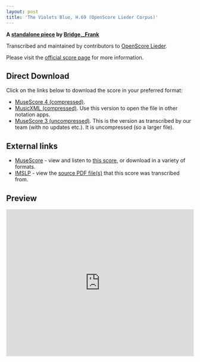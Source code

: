 ```yaml
---
layout: post
title: 'The Violets Blue, H.69 (OpenScore Lieder Corpus)'
---
```


__A [standalone piece](https://fourscoreandmore.org/openscore/lieder/Bridge,_Frank/_/) by [Bridge,_Frank](https://fourscoreandmore.org/openscore/lieder/Bridge,_Frank)__

Transcribed and maintained by contributors to [OpenScore Lieder].

Please visit the [official score page] for more information.

[official score page]: https://musescore.com/openscore-lieder-corpus/scores/6451818
[OpenScore Lieder]: https://musescore.com/openscore-lieder-corpus

## Direct Download

Click on the links below to download the score in your preferred format:
- [MuseScore 4 (compressed)](https://fourscoreandmore.org/openscore/lieder/Bridge,_Frank/_/The_Violets_Blue,_H.69.mscz).
- [MusicXML (compressed)](https://fourscoreandmore.org/openscore/lieder/Bridge,_Frank/_/The_Violets_Blue,_H.69.mxl). Use this version to open the file in other notation apps.
- [MuseScore 3 (uncompressed)](https://raw.githubusercontent.com/OpenScore/Lieder/refs/heads/main/scores/Bridge,_Frank/_/The_Violets_Blue,_H.69/lc6451818.mscx). This is the version as transcribed by our team (with no updates etc.). It is uncompressed (so a larger file).

## External links

- [MuseScore] - view and listen to [this score][MuseScore], or download in a variety of formats.
- [IMSLP] - view the [source PDF file(s)][IMSLP] that this score was transcribed from.

[MuseScore]: https://musescore.com/score/6451818
[IMSLP]: https://imslp.org/wiki/Special:ReverseLookup/185782

## Preview

<iframe width="100%" height="394" src="https://musescore.com/openscore-lieder-corpus/scores/6451818/embed" frameborder="0" allowfullscreen allow="autoplay; fullscreen"></iframe>
